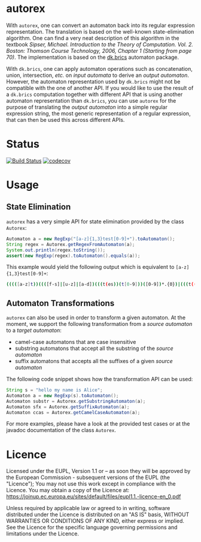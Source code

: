 # autorex

With `autorex`, one can convert an automaton back into its
regular expression representation. The translation is
based on the well-known state-elimination algorithm. One
can find a very neat description of this algorithm
in the textbook *Sipser, Michael. 
Introduction to the Theory of Computation. 
Vol. 2. Boston: Thomson Course Technology, 2006, Chapter
1 (Starting from page 70)*. The implementation is based on the
[dk.brics](http://www.brics.dk/automaton/) automaton package.
 
With `dk.brics`, one can apply automaton operations such as
concatenation, union, intersection, *etc.* on *input automata* to
derive an *output automaton*. However, the automaton representation used by `dk.brics`
might not be compatible with the one of another API. If you would like to 
use the result of a `dk.brics` computation together with
different API that is using another automaton representation than
`dk.brics`, you can use `autorex` for the
purpose of translating the *output automaton* into a simple regular expression string,
the most generic representation of a regular expression,
that can then be used this across different APIs.

# Status
[![Build Status](https://travis-ci.org/julianthome/autorex.svg?branch=master)](https://travis-ci.org/julianthome/autorex.svg?branch=master)  [![codecov](https://codecov.io/gh/julianthome/autorex/branch/master/graph/badge.svg)](https://codecov.io/gh/julianthome/autorex)  

# Usage

## State Elimination

`autorex` has a very simple API for state elimination 
provided by the class `Autorex`:

```java
Automaton a = new RegExp("[a-z]{1,3}test[0-9]+").toAutomaton();
String regex = Autorex.getRegexFromAutomaton(a);
System.out.println(regex.toString());
assert(new RegExp(regex).toAutomaton().equals(a));
```
This example would yield the following output which is equivalent to 
`[a-z]{1,3}test[0-9]+`:

```bash
(((([a-z]t))((([f-s]|[u-z]|[a-d])(((t(es))(t[0-9]))([0-9])*.{0})|(((t(((t(es)|(es))|(es))(t[0-9]))|((((et)(es)|(es))|(es))(t[0-9])))|((((et)(es)|(es))|(es))(t[0-9])))([0-9])*.{0}))|(((t(((t(es)|(es))|(es))(t[0-9]))|((((et)(es)|(es))|(es))(t[0-9])))|((((et)(es)|(es))|(es))(t[0-9])))([0-9])*.{0}))|((((([a-z]([u-z]|[a-s]))([u-z]|[a-s])))(((t(es))(t[0-9]))([0-9])*.{0})|((((([a-z]([u-z]|[a-s]))t))(((t(es)|(es))|(es))(t[0-9])))([0-9])*.{0}))|((((([a-z]([u-z]|[a-s]))t))(((t(es)|(es))|(es))(t[0-9])))([0-9])*.{0})))|((((([a-z]([u-z]|[a-s]))([u-z]|[a-s])))(((t(es))(t[0-9]))([0-9])*.{0})|((((([a-z]([u-z]|[a-s]))t))(((t(es)|(es))|(es))(t[0-9])))([0-9])*.{0}))|((((([a-z]([u-z]|[a-s]))t))(((t(es)|(es))|(es))(t[0-9])))([0-9])*.{0})))
```

## Automaton Transformations

`autorex` can also be used in order to transform a given automaton. At
the moment, we support the following transformation from a *source automaton* to
a *target automaton*:

- camel-case automatons that are case insensitive
- substring automatons that accept all the substring of the *source automaton*
- suffix automatons that accepts all the suffixes of a given *source automaton*

The following code snippet shows how the transformation API can be used:

```java
String s = "hello my name is Alice";
Automaton a = new RegExp(s).toAutomaton();
Automaton substr = Autorex.getSubstringAutomaton(a);
Automaton sfx = Autorex.getSuffixAutomaton(a);
Automaton ccas = Autorex.getCamelCaseAutomaton(a);

```

For more examples, please have a look at the provided test cases or at the javadoc
documentation of the class `Autorex`.

# Licence
Licensed under the EUPL, Version 1.1 or – as soon they will be approved by the European Commission - subsequent versions of the EUPL (the "Licence"); You may not use this work except in compliance with the Licence. You may obtain a copy of the Licence at: https://joinup.ec.europa.eu/sites/default/files/eupl1.1.-licence-en_0.pdf

Unless required by applicable law or agreed to in writing, software distributed under the Licence is distributed on an "AS IS" basis, WITHOUT WARRANTIES OR CONDITIONS OF ANY KIND, either express or implied. See the Licence for the specific language governing permissions and limitations under the Licence.
